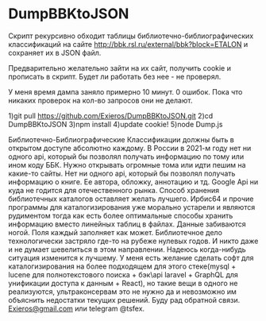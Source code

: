 # DumpBBKtoJSON

Скрипт рекурсивно обходит таблицы библиотечно-библиографических классификаций на сайте http://bbk.rsl.ru/external/bbk?block=ETALON и сохраняет их в JSON файл.

Предварительно желательно зайти на их сайт, получить cookie и прописать в скрипт. Будет ли работать без нее - не проверял.

У меня время дампа заняло примерно 10 минут. 0 ошибок. Пока что никаких проверок на кол-во запросов они не делают.

1)git pull https://github.com/Exieros/DumpBBKtoJSON.git
2)cd DumpBBKtoJSON
3)npm install 
4)update cookie!
5)node Dump.js

Библиотечно-Библиографические Классификации должны быть в открытом доступе абсолютно каждому. В России в 2021-м году нет ни одного api, который бы позволял получать информацию по тому или ином коду ББК. Нужно открывать огромные тома или идти пешим на какие-то сайты. Нет ни одного api, который бы позволял получать информацию о книге. Ее автора, обложку, аннотацию и тд. Google Api ни куда не годится для отечественного рынка. Способ хранения библиотечных каталогов оставляет желать лучшего. Ирбис64 и прочие программы для каталогизирования уже морально устарели и являются рудиментом тогда как есть более оптимальные способы хранить информацию вместо линейных таблиц в файлах. Данные забиваются ногой. Поля каждый заполняет как может. Библиотечное дело технологически застряло где-то на рубеже нулевых годов. И никто даже и не думает шевелиться в этом направлении. Надеюсь когда-нибудь ситуация изменится к лучшему. У меня есть желание сделать софт для каталогизирования на более подходящем для этого стеке(mysql + lucene для полнотекстового поиска + бэк\api laravel + GraphQL для унификации доступа к данным + React), но такие вещи в одного не реализуются, ультраконсервам это не нужно да и невозможно им объяснить недостатки текущих решений. Буду рад обратной связи. Exieros@gmail.com или telegram @tsfex.
